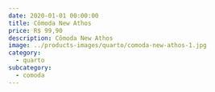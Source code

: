 ```yaml
---
date: 2020-01-01 00:00:00
title: Cômoda New Athos
price: R$ 99,90
description: Cômoda New Athos
image: ../products-images/quarto/comoda-new-athos-1.jpg
category:
  - quarto
subcategory:
  - comoda
---
```

